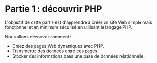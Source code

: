 # Partie 1 : découvrir PHP

L'objectif de cette partie est d'apprendre à créer un site Web simple mais fonctionnel et un minimum sécurisé en utilisant le langage PHP.

Nous allons découvrir comment :

* Créez des pages Web dynamiques avec PHP.
* Transmettre des données entre ces pages.
* Stocker des informations dans une base de données relationnelle.
